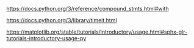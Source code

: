 https://docs.python.org/3/reference/compound_stmts.html#with

https://docs.python.org/3/library/timeit.html

https://matplotlib.org/stable/tutorials/introductory/usage.html#sphx-glr-tutorials-introductory-usage-py